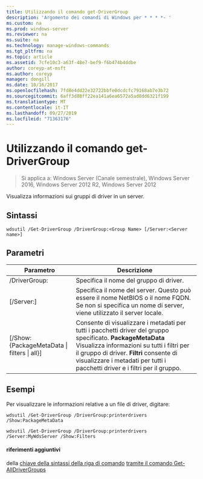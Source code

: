 ```yaml
---
title: Utilizzando il comando get-DriverGroup
description: 'Argomento dei comandi di Windows per * * * *- '
ms.custom: na
ms.prod: windows-server
ms.reviewer: na
ms.suite: na
ms.technology: manage-windows-commands
ms.tgt_pltfrm: na
ms.topic: article
ms.assetid: 7cfe10c3-a63f-48e7-bef9-f6b474b4ddbe
author: coreyp-at-msft
ms.author: coreyp
manager: dongill
ms.date: 10/16/2017
ms.openlocfilehash: 7fd8e4dd22e32722bbfe0dcdcfc79168ab7e3b72
ms.sourcegitcommit: 6aff3d88ff22ea141a6ea6572a5ad8dd6321f199
ms.translationtype: MT
ms.contentlocale: it-IT
ms.lasthandoff: 09/27/2019
ms.locfileid: "71363176"
---
```

# <a name="using-the-get-drivergroup-command"></a>Utilizzando il comando get-DriverGroup

>Si applica a: Windows Server (Canale semestrale), Windows Server 2016, Windows Server 2012 R2, Windows Server 2012

Visualizza informazioni sui gruppi di driver in un server.
## <a name="syntax"></a>Sintassi
```
wdsutil /Get-DriverGroup /DriverGroup:<Group Name> [/Server:<Server name>]
```
## <a name="parameters"></a>Parametri
|Parametro|Descrizione|
|-------|--------|
|/DriverGroup:<Group Name>|Specifica il nome del gruppo di driver.|
|[/Server:<Server name>]|Specifica il nome del server. Questo può essere il nome NetBIOS o il nome FQDN.  Se non si specifica un nome di server, viene utilizzato il server locale.|
|[/Show: {PackageMetaData &#124; filters &#124; all}]|Consente di visualizzare i metadati per tutti i pacchetti driver del gruppo specificato. **PackageMetaData** Visualizza informazioni su tutti i filtri per il gruppo di driver. **Filtri** consente di visualizzare i metadati per tutti i pacchetti driver e i filtri per il gruppo.|
## <a name="BKMK_examples"></a>Esempi
Per visualizzare le informazioni relative a un file di driver, digitare:
```
wdsutil /Get-DriverGroup /DriverGroup:printerdrivers /Show:PackageMetaData
```
```
wdsutil /Get-DriverGroup /DriverGroup:printerdrivers /Server:MyWdsServer /Show:Filters
```
#### <a name="additional-references"></a>riferimenti aggiuntivi

della [chiave della sintassi della riga di comando](command-line-syntax-key.md) [tramite il comando Get-AllDriverGroups](using-the-get-alldrivergroups-command.md)

